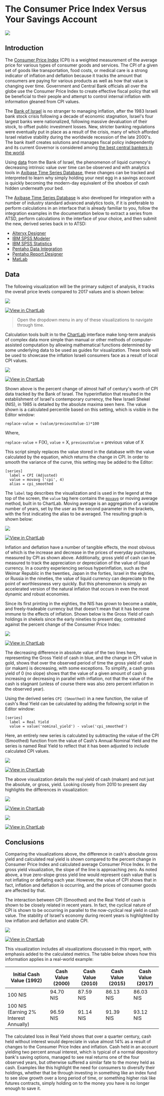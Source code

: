 # The Consumer Price Index Versus Your Savings Account

![](./images/CPI_1.1.png)

## Introduction

The [Consumer Price Index](https://www.bls.gov/cpi/home.htm) (CPI) is a weighted measurement of the average price for various types of consumer goods and services.
The CPI of a given set of goods like transportation, food costs, or medical care is a strong indicator of inflation and deflation
because it tracks the amount that consumers are paying for various products as well as how that value is changing
over time. Government and Central Bank officials all over the globe use the Consumer Price Index to create effective fiscal policy that
will be beneficial to their people and attempt to control internal inflation with information gleaned from CPI values.

The [Bank of Israel](http://www.boi.org.il/en/Pages/Default.aspx) is no stranger to managing inflation, after the 1983 Israeli bank stock crisis following a decade of economic stagnation,
Israel's four largest banks were nationalized, following massive devaluation of their stock, to offset public investment
losses. New, stricter banking regulations were eventually put in place as a result of the crisis, many of which afforded Israel relative
stability during the worldwide recession of the late 2000's. The bank itself creates solutions and manages fiscal policy
independently and its current Governor is considered among [the best central bankers in the world](https://d2tyltutevw8th.cloudfront.net/media/document/central-bankers-2016-1472776973.pdf).

Using [data](http://www.boi.org.il/en/DataAndStatistics/Pages/Default.aspx) from the Bank of Israel, the phenomenon of
liquid currency's decreasing intrinsic value over time can be observed and with analytics tools in [Axibase Time Series Database](https://axibase.com/docs/atsd/),
these changes can be tracked and interpreted to learn why simply holding your nest egg in
a savings account is quickly becoming the modern-day equivalent of the shoebox of cash hidden underneath your bed.

The [Axibase Time Series Database](https://axibase.com/docs/atsd/) is also developed for integration with a number of industry standard advanced analytics
tools, if it is preferable to perform calculations in an interface that is already familiar to you, follow the integration
examples in the documentation below to extract a series from ATSD, perform calculations in the interface of your choice, and
then submit the new, derived series back in to ATSD:

* [Alteryx Designer](https://axibase.com/docs/atsd/integrations/alteryx/)
* [IBM SPSS Modeler](https://axibase.com/docs/atsd/integrations/spss/modeler/)
* [IBM SPSS Statistics](https://axibase.com/docs/atsd/integrations/spss/statistics/)
* [Pentaho Data Integration](https://axibase.com/docs/atsd/integrations/pentaho/data-integration/#pentaho-data-integration)
* [Pentaho Report Designer](https://axibase.com/docs/atsd/integrations/pentaho/report-designer/#pentaho-report-designer)
* [MatLab](https://axibase.com/docs/atsd/integrations/matlab/)

## Data

The following visualization will be the primary subject of analysis, it tracks the overall price levels compared to 2017
values and is shown below:

![](./images/CPI_4.1.png)

[![View in ChartLab](./images/button.png)](https://apps.axibase.com/chartlab/f322562c/10/#fullscreen)

> Open the dropdown menu in any of these visualizations to navigate through time.

Calculation tools built in to the [ChartLab](https://apps.axibase.com/) interface make long-term analysis of complex data more simple than manual or
other methods of computer-assisted computation by allowing mathematical functions determined by some underlying data to be
used as guides for visualization. These tools will be used to showcase the inflation Israeli consumers face as a result of
local CPI values.

![](./images/CPI_2.1.png)

[![View in ChartLab](./images/button.png)](https://apps.axibase.com/chartlab/f322562c/7/#fullscreen)

Shown above is the percent change of almost half of century's worth of CPI data tracked by the Bank of Israel. The hyperinflation that resulted
in the establishment of Israel's contemporary currency, the New Israeli Shekel (NIS), in 1985 is detailed by the absolute maxima
seen here. The value shown is a calculated percentile based on this setting, which is visible in
the Editor window:

`replace-value = (value/previousValue-1)*100`

Where,

`replace-value` = F(X),
`value` = X,
`previousValue` = previous value of X

This script simply replaces the value stored in the database with the value calculated by the equation, which returns the change in CPI. In order to smooth the variance of the curve, this setting may be added to the Editor:

```ls
[series]
  label = CPI (Adjusted)
  value = movavg ('cpi', 4)
  alias = cpi_smoothed
```

The `label` tag describes the visualization and is used in the legend at the top of the screen, the `value` tag here contains
the [`movavg`](https://axibase.com/products/axibase-time-series-database/visualization/widgets/time-chart/) or moving average
method, built in to ChartLab. Moving average is an aggregation of a variable number of years, set by the user as the second
parameter in the brackets, with the first indicating the alias to be averaged. The resulting graph is shown below:

![](./images/CPI_3.1.png)

[![View in ChartLab](./images/button.png)](https://apps.axibase.com/chartlab/f322562c/8/#fullscreen)

Inflation and deflation have a number of tangible effects, the most obvious of which is the increase and decrease in the prices
of everyday purchases, measured by CPI as shown above. Additionally, gross yield of cash can be measured to track the appreciation
or depreciation of the value of liquid currency. In a country experiencing serious hyperinflation, such as the Weimar Republic
in the twenties, Japan in the forties, Israel in the eighties, or Russia in the nineties, the value of liquid currency can
depreciate to the point of worthlessness very quickly. But this phenomenon is simply an accelerated version of the natural
inflation that occurs in even the most dynamic and robust economies.

Since its first printing in the eighties, the NIS has grown to become a stable, and freely-tradeable currency but that doesn't
mean that it has become immune to the effects of inflation. Shown below is the Gross Yield of cash holdings in shekels since
the early nineties to present day, contrasted against the percent change of the Consumer Price Index:

![](./images/CPI_5.1.png)

[![View in ChartLab](./images/button.png)](https://apps.axibase.com/chartlab/f322562c/13/#fullscreen)

The decreasing difference in absolute value of the two lines here, representing the Gross Yield of cash in blue, and the change
in CPI value in gold, shows that over the observed period of time the gross yield of cash (or makam) is decreasing, with
some exceptions. To simplify, a cash gross yield of 0 (no slope) shows that the value of a given amount of cash is increasing
or decreasing in parallel with inflation, not that the value of the cash is stagnant (unless of course there was also zero percent inflation
in the observed year).

Using the derived series `CPI (Smoothed)` in a new function, the value of cash's Real Yield can be calculated by adding the
following script in the Editor window:

```ls
[series]
  label = Real Yield
  value = value('nominal_yield') - value('cpi_smoothed')
```

Here, an entirely new series is calculated by subtracting the value of the CPI (Smoothed) function from the value of Cash's
Annual Nominal Yield and the series is named Real Yield to reflect that it has been adjusted to include calculated CPI values.

![](./images/CPI_6.1.png)

[![View in ChartLab](./images/button.png)](https://apps.axibase.com/chartlab/f322562c/12/#fullscreen)

The above visualization details the real yield of cash (makam) and not just the absolute,
or gross, yield. Looking closely from 2010 to present day highlights the differences in visualization:

![](./images/CPI_5.2.png)

[![View in ChartLab](./images/button.png)](https://apps.axibase.com/chartlab/f322562c/16/#fullscreen)

![](./images/CPI_6.2.png)

[![View in ChartLab](./images/button.png)](https://apps.axibase.com/chartlab/f322562c/18/#fullscreen)

## Conclusions

Comparing the visualizations above, the difference in cash's absolute gross yield and calculated real yield is shown
compared to the percent change in Consumer Price Index and calculated average Consumer Price Index.
In the gross yield visualization, the slope of the line is approaching zero. As noted above,
a true zero-slope gross yield line would represent cash value that is not inflating or deflating each year. However, the value of CPI
shows that in fact, inflation and deflation is occurring, and the prices of consumer goods are affected by that.

The interaction between CPI (Smoothed) and the Real Yield of cash is shown to be closely related in recent years. In fact, the cyclical nature of CPI is shown to be occurring in parallel
to the now-cyclical real yield in cash value. The stability of Israel's economy during recent years is highlighted by low inflation and deflation
and stable CPI.

![](./images/CPI_7.1.png)

[![View in ChartLab](./images/button.png)](https://apps.axibase.com/chartlab/f322562c/19/#fullscreen)

This visualization includes all visualizations discussed in this report, with emphasis added to the calculated metrics. The table below shows how this information applies in a real-world example:

| Initial Cash Value (1992) | Cash Value (2000) | Cash Value (2010) | Cash Value (2015) | Cash Value (2017) |
|-----------------------------|----------------------|----------------------|----------------------|----------------------|
| 100 NIS | 94.70 NIS | 87.59 NIS | 86.13 NIS | 86.03 NIS |
| 100 NIS (Earning 2% Interest Annually) | 96.59 NIS | 91.14 NIS | 91.39 NIS | 93.12 NIS |

The calculated loss in Real Yield shows that over a quarter century, cash held without interest would depreciate in value almost
14% as a result of changes to the Consumer Price Index and inflation. Cash held in an account yielding two percent annual
interest, which is typical of a normal depository bank's saving options, managed to see real returns one of the four observed
years, but otherwise suffered a similar fate to the money held as cash. Examples like this highlight the need for consumers
to diversify their holdings, whether that be through investing in something like an index fund to see slow growth over a long
period of time, or something higher risk like futures contracts, simply holding on to the money you have is no longer enough
to save it.
